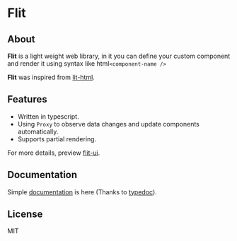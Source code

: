 # Flit

## About

**Flit** is a light weight web library, in it you can define your custom component and render it using syntax like html`<component-name />`

**Flit** was inspired from [lit-html](https://lit-html.polymer-project.org/).


## Features

 - Written in typescript.
 - Using `Proxy` to observe data changes and update components automatically.
 - Supports partial rendering.

For more details, preview [flit-ui](https://github.com/pucelle/flit-ui).


## Documentation

Simple [documentation](https://pucelle.github.io/flit/) is here (Thanks to [typedoc](https://typedoc.org/)).


## License

MIT